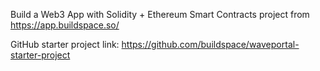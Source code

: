 Build a Web3 App with Solidity + Ethereum Smart Contracts project from https://app.buildspace.so/


GitHub starter project link: https://github.com/buildspace/waveportal-starter-project
